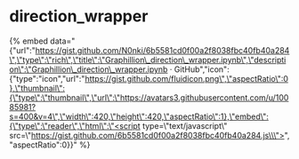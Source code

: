 # direction\_wrapper

{% embed data="{\"url\":\"https://gist.github.com/N0nki/6b5581cd0f00a2f8038fbc40fb40a284\",\"type\":\"rich\",\"title\":\"Graphillion\_direction\_wrapper.ipynb\",\"description\":\"Graphillion\_direction\_wrapper.ipynb · GitHub\",\"icon\":{\"type\":\"icon\",\"url\":\"https://gist.github.com/fluidicon.png\",\"aspectRatio\":0},\"thumbnail\":{\"type\":\"thumbnail\",\"url\":\"https://avatars3.githubusercontent.com/u/10085981?s=400&v=4\",\"width\":420,\"height\":420,\"aspectRatio\":1},\"embed\":{\"type\":\"reader\",\"html\":\"<script type=\\\"text/javascript\\\" src=\\\"https://gist.github.com/6b5581cd0f00a2f8038fbc40fb40a284.js\\\"></script>\",\"aspectRatio\":0}}" %}

